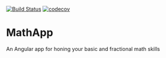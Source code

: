 [![Build Status](https://travis-ci.org/gspitz01/mathapp.svg?branch=master)](https://travis-ci.org/gspitz01/mathapp)
[![codecov](https://codecov.io/gh/gspitz01/mathapp/branch/master/graph/badge.svg)](https://codecov.io/gh/gspitz01/mathapp)

# MathApp

An Angular app for honing your basic and fractional math skills


